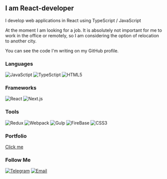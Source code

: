 ## I am React-developer
<p>I develop web applications in React using TypeScript / JavaScript</p>
<p>At the moment I am looking for a job. It is absolutely not important for me to work in the office or remotely, so I am considering the option of relocation to another city.</p>
<p>You can see the code I'm writing on my GitHub profile.</p>

### Languages
![JavaSctipt](https://img.shields.io/badge/-JavaScript-black?style=for-the-badge&logo=javascript) ![TypeSctipt](https://img.shields.io/badge/-TypeScript-black?style=for-the-badge&logo=typescript) ![HTML5](https://img.shields.io/badge/-HTML-black?style=for-the-badge&logo=html5)

### Frameworks
![React](https://img.shields.io/badge/-React-black?style=for-the-badge&logo=React) ![Next.js](https://img.shields.io/badge/-Next.js-black?style=for-the-badge&logo=next.js)

### Tools
![Redux](https://img.shields.io/badge/-Redux-black?style=for-the-badge&logo=redux&logoColor=764ABC) ![Webpack](https://img.shields.io/badge/-Webpack-black?style=for-the-badge&logo=webpack) ![Gulp](https://img.shields.io/badge/-Gulp-black?style=for-the-badge&logo=gulp) ![FireBase](https://img.shields.io/badge/-FireBase-black?style=for-the-badge&logo=fireBase&logoColor=blue) ![CSS3](https://img.shields.io/badge/-CSS3-black?style=for-the-badge&logo=css3&logoColor=blue)

### Portfolio
<a href="https://exigoll.github.io/portfolio" target="_blank">Click me</a>


### Follow Me
[![Telegram](https://img.shields.io/badge/-Telegram-black?style=for-the-badge&logo=telegram)](https://t.me/exigoll) [![Email](https://img.shields.io/badge/-Email-black?style=for-the-badge&logo=gmail&logoColor=blue)](mailto:exigoll@bk.ru)
